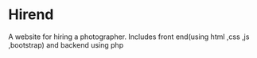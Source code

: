 # Hirend
A website for hiring a photographer. Includes front end(using html ,css ,js ,bootstrap) and backend using php
